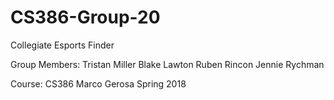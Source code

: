 # CS386-Group-20
Collegiate Esports Finder

Group Members:
Tristan Miller
Blake Lawton
Ruben Rincon
Jennie Rychman

Course:
CS386
Marco Gerosa
Spring 2018

